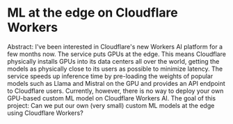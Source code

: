 # ML at the edge on Cloudflare Workers

Abstract: I've been interested in Cloudflare's new Workers AI platform for a few months now. The service puts GPUs at the edge. This means Cloudflare physically installs GPUs into its data centers all over the world, getting the models as physically close to its users as possible to minimize latency. The service speeds up inference time by pre-loading the weights of popular models such as Llama and Mistral on the GPU and provides an API endpoint to Cloudflare users. Currently, however, there is no way to deploy your own GPU-based custom ML model on Cloudflare Workers AI. The goal of this project: Can we put our own (very small) custom ML models at the edge using Cloudflare Workers?
